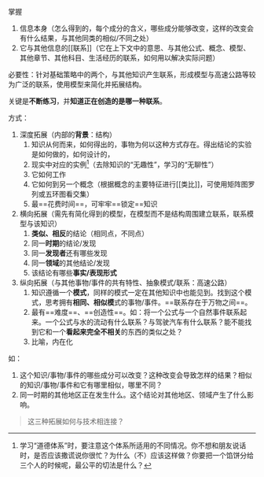 掌握
1. 信息本身（怎么得到的，每个成分的含义，哪些成分能够改变，这样的改变会有什么结果，与其他同类的相似/不同之处）
2. 它与其他信息的[[联系]]（它在上下文中的意思、与其他公式、概念、模型、其他章节、其他科目、生活经历的联系，如何用以解决实际问题）

必要性：针对基础策略中的两个，与其他知识产生联系，形成模型与高速公路等较为广泛的联系，使用模型来简化并拓展结构。

关键是**不断练习**，并**知道正在创造的是哪一种联系**。

方式：
1. 深度拓展（内部的**背景**：结构）
	1. 知识从何而来，如何得出的，事物为何以这种方式存在。得出结论的实验是如何做的，如何设计的，
	2. 现实中对应的实例[^1]（去除知识的“无趣性”，学习的“无聊性”）
	3. 它如何工作
	4. 它如何到另一个概念（根据概念的主要特征进行[[类比]]，可使用矩阵图罗列或五环图看交集）
	5. 最==花费时间==，可牢牢==锁定==知识
2. 横向拓展（需先有简化得到的模型，在模型而不是结构周围建立联系，联系模型与该知识）
	1. **类似、相反**的结论（相同点，不同点）
	2. 同一**时期**的结论/发现
	3. 同一**发现者**还有哪些发现
	4. 同一**领域**的其他结论/发现
	5. 该结论有哪些**事实/表现形式**
3. 纵向拓展（与其他事物/事件的共有特性、抽象模式/联系：高速公路）
	1. 知识遵循一个**模式**，同样的模式一定在其他知识中也能见到。找到这个模式，思考拥有**相同、相似模**式的事物/事件。==联系存在于万物之间==。
	2. 最有==难度==、==创造性==。如：将一个公式与一个自然事件联系起来。一个公式与水的流动有什么联系？与驾驶汽车有什么联系？能不能找到它和一个**看起来完全不相关**的东西的类似之处？
	3. 比喻，内在化

如：
1. 这个知识/事物/事件的哪些成分可以改变？这种改变会导致怎样的结果？相似的知识/事物/事件和它有哪里相似，哪里不同？
2. 同一时期的其他地区正在发生什么。这个结论对其他地区、领域产生了什么影响。

> 这三种拓展如何与技术相连接？

[^1]: 学习“道德体系”时，要注意这个体系所适用的不同情况。你不想和朋友说话时，是否应该撒谎说你很忙？为什么（不）应该这样做？你要把一个馅饼分给三个人的时候呢，最公平的切法是什么？